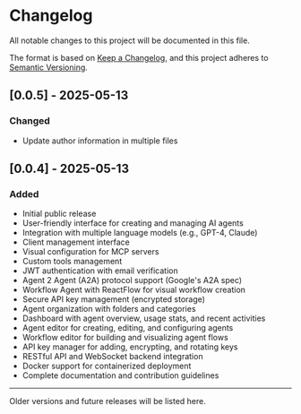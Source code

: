 # Changelog

All notable changes to this project will be documented in this file.

The format is based on [Keep a Changelog](https://keepachangelog.com/en/1.0.0/),
and this project adheres to [Semantic Versioning](https://semver.org/spec/v2.0.0.html).

## [0.0.5] - 2025-05-13

### Changed

- Update author information in multiple files

## [0.0.4] - 2025-05-13

### Added
- Initial public release
- User-friendly interface for creating and managing AI agents
- Integration with multiple language models (e.g., GPT-4, Claude)
- Client management interface
- Visual configuration for MCP servers
- Custom tools management
- JWT authentication with email verification
- Agent 2 Agent (A2A) protocol support (Google's A2A spec)
- Workflow Agent with ReactFlow for visual workflow creation
- Secure API key management (encrypted storage)
- Agent organization with folders and categories
- Dashboard with agent overview, usage stats, and recent activities
- Agent editor for creating, editing, and configuring agents
- Workflow editor for building and visualizing agent flows
- API key manager for adding, encrypting, and rotating keys
- RESTful API and WebSocket backend integration
- Docker support for containerized deployment
- Complete documentation and contribution guidelines

---

Older versions and future releases will be listed here.
